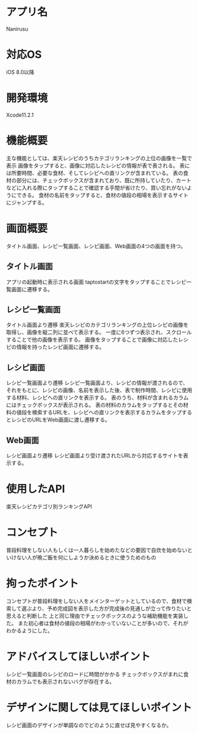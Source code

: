 # アプリ名
Nanirusu
# 対応OS
iOS 8.0以降
# 開発環境
Xcode11.2.1
# 機能概要
主な機能としては、楽天レシピのうちカテゴリランキングの上位の画像を一覧で表示
画像をタップすると、画像に対応したレシピの情報が表で表される。
表には所要時間、必要な食材、そしてレシピへの直リンクが含まれている。
表の食材の部分には、チェックボックスが含まれており、既に所持していたり、カートなどに入れる際にタップすることで確認する手間が省けたり、買い忘れがないようにできる。
食材の名前をタップすると、食材の値段の相場を表示するサイトにジャンプする。
# 画面概要
タイトル画面、レシピ一覧画面、レシピ画面、Web画面の4つの画面を持つ。
## タイトル画面
アプリの起動時に表示される画面
taptostartの文字をタップすることでレシピ一覧画面に遷移する。
## レシピ一覧画面
タイトル画面より遷移
楽天レシピのカテゴリランキングの上位レシピの画像を取得し、画像を縦二列に並べて表示する。
一度に6つずつ表示され、スクロールすることで他の画像を表示する。
画像をタップすることで画像に対応したレシピの情報を持ったレシピ画面に遷移する。
## レシピ画面
レシピ一覧画面より遷移
レシピ一覧画面より、レシピの情報が渡されるので、それをもとに、レシピの画像、名前を表示した後、表で制作時間、レシピに使用する材料、レシピへの直リンクを表示する。
表のうち、材料が含まれるカラムにはチェックボックスが表示される。
表の材料のカラムをタップするとその材料の値段を検索するURLを、レシピへの直リンクを表示するカラムをタップするとレシピのURLをWeb画面に渡し遷移する。
## Web画面
レシピ画面より遷移
レシピ画面より受け渡されたURLから対応するサイトを表示する。
# 使用したAPI
楽天レシピカテゴリ別ランキングAPI
# コンセプト
普段料理をしない人もしくは一人暮らしを始めたなどの要因で自炊を始めないといけない人が晩ご飯を何にしようか決めるときに使うためのもの
# 拘ったポイント
コンセプトが普段料理をしない人をメインターゲットとしているので、食材で検索して選ぶより、予め完成図を表示した方が完成後の見通しが立って作りたいと思えると判断した
上と同じ理由でチェックボックスのような補助機能を実装した。
また初心者は食材の値段の相場がわかっていないことが多いので、それがわかるようにした。
# アドバイスしてほしいポイント
レシピ一覧画面のレシピのロードに時間がかかる
チェックボックスがまれに食材のカラムでも表示されないバグが存在する。
# デザインに関しては見てほしいポイント
レシピ画面のデザインが単調なのでどのように直せば見やすくなるか。
